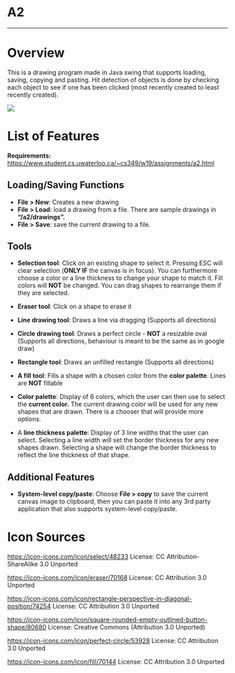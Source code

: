 # A2

----------
# Overview

This is a drawing program made in Java swing that supports loading, saving, copying and pasting. Hit detection of objects is done by checking each object to see if one has been clicked (most recently created to least recently created).

![](https://d2mxuefqeaa7sj.cloudfront.net/s_CB9B4614C753700AAD7841036603BDBCAFC60EDB3347DD68DE89F7EE31A5EB98_1549810362180_Screen+Shot+2019-02-10+at+9.52.27+AM.png)

# List of Features

**Requirements:** https://www.student.cs.uwaterloo.ca/~cs349/w19/assignments/a2.html

## Loading/Saving Functions
- **File > New**: Creates a new drawing
- **File > Load**: load a drawing from a file. There are sample drawings in **“/a2/drawings”.**
- **File > Save**: save the current drawing to a file.


## Tools
- **Selection tool**: Click on an existing shape to select it. Pressing ESC will clear selection (**ONLY IF** the canvas is in focus). You can furthermore choose a color or a line thickness to change your shape to match it. Fill colors will **NOT** be changed. You can drag shapes to rearrange them if they are selected.
- **Eraser tool**: Click on a shape to erase it
- **Line drawing tool**: Draws a line via dragging (Supports all directions)
- **Circle drawing tool**: Draws a perfect circle - **NOT** a resizable oval (Supports all directions, behaviour is meant to be the same as in google draw)
- **Rectangle tool**: Draws an unfilled rectangle (Supports all directions)
- **A fill tool**: Fills a shape with a chosen color from the **color palette**. Lines are **NOT** fillable


- **Color palette**: Display of 6 colors, which the user can then use to select the **current color.** The current drawing color will be used for any new shapes that are drawn. There is a chooser that will provide more options.


- A **line thickness palette**: Display of 3 line widths that the user can select. Selecting a line width will set the border thickness for any new shapes drawn. Selecting a shape will change the border thickness to reflect the line thickness of that shape.


## Additional Features
- **System-level copy/paste**: Choose **File > copy** to save the current canvas image to clipboard, then you can paste it into any 3rd party application that also supports system-level copy/paste.
# Icon Sources

https://icon-icons.com/icon/select/48233
License:  CC Attribution-ShareAlike 3.0 Unported

https://icon-icons.com/icon/eraser/70168
License:  CC Attribution 3.0 Unported

https://icon-icons.com/icon/rectangle-perspective-in-diagonal-position/74254
License:  CC Attribution 3.0 Unported

https://icon-icons.com/icon/square-rounded-empty-outlined-button-shape/80680
License:  Creative Commons (Attribution 3.0 Unported)

https://icon-icons.com/icon/perfect-circle/53928
License:  CC Attribution 3.0 Unported

https://icon-icons.com/icon/fill/70144
License:  CC Attribution 3.0 Unported


